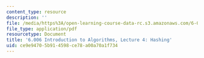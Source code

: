 ```yaml
---
content_type: resource
description: ''
file: /media/https%3A/open-learning-course-data-rc.s3.amazonaws.com/6-006-introduction-to-algorithms-spring-2020/ce9e94705b914598ce78a00a70a1f734_MIT6_006S20_lec4.pdf
file_type: application/pdf
resourcetype: Document
title: '6.006 Introduction to Algorithms, Lecture 4: Hashing'
uid: ce9e9470-5b91-4598-ce78-a00a70a1f734
---
```

